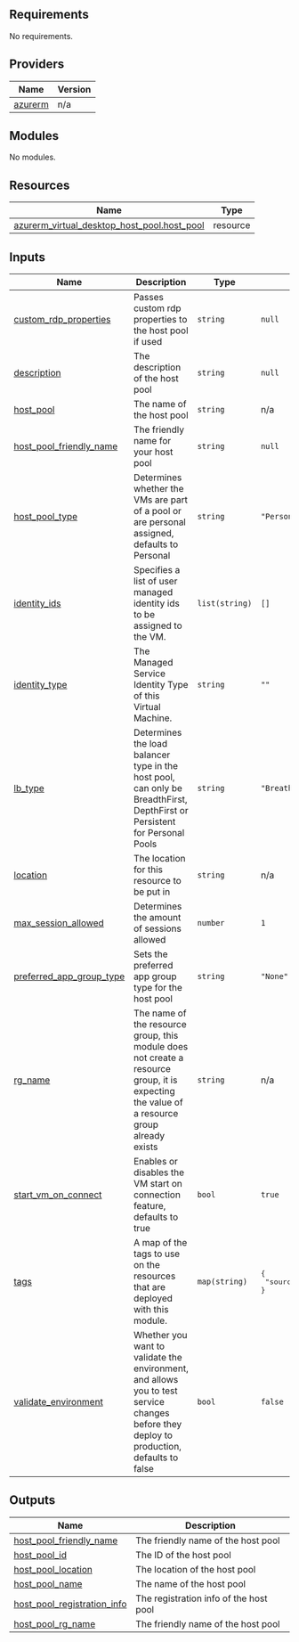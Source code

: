 ## Requirements

No requirements.

## Providers

| Name | Version |
|------|---------|
| <a name="provider_azurerm"></a> [azurerm](#provider\_azurerm) | n/a |

## Modules

No modules.

## Resources

| Name | Type |
|------|------|
| [azurerm_virtual_desktop_host_pool.host_pool](https://registry.terraform.io/providers/hashicorp/azurerm/latest/docs/resources/virtual_desktop_host_pool) | resource |

## Inputs

| Name | Description | Type | Default | Required |
|------|-------------|------|---------|:--------:|
| <a name="input_custom_rdp_properties"></a> [custom\_rdp\_properties](#input\_custom\_rdp\_properties) | Passes custom rdp properties to the host pool if used | `string` | `null` | no |
| <a name="input_description"></a> [description](#input\_description) | The description of the host pool | `string` | `null` | no |
| <a name="input_host_pool"></a> [host\_pool](#input\_host\_pool) | The name of the host pool | `string` | n/a | yes |
| <a name="input_host_pool_friendly_name"></a> [host\_pool\_friendly\_name](#input\_host\_pool\_friendly\_name) | The friendly name for your host pool | `string` | `null` | no |
| <a name="input_host_pool_type"></a> [host\_pool\_type](#input\_host\_pool\_type) | Determines whether the VMs are part of a pool or are personal assigned, defaults to Personal | `string` | `"Personal"` | no |
| <a name="input_identity_ids"></a> [identity\_ids](#input\_identity\_ids) | Specifies a list of user managed identity ids to be assigned to the VM. | `list(string)` | `[]` | no |
| <a name="input_identity_type"></a> [identity\_type](#input\_identity\_type) | The Managed Service Identity Type of this Virtual Machine. | `string` | `""` | no |
| <a name="input_lb_type"></a> [lb\_type](#input\_lb\_type) | Determines the load balancer type in the host pool, can only be BreadthFirst, DepthFirst or Persistent for Personal Pools | `string` | `"BreathFirst"` | no |
| <a name="input_location"></a> [location](#input\_location) | The location for this resource to be put in | `string` | n/a | yes |
| <a name="input_max_session_allowed"></a> [max\_session\_allowed](#input\_max\_session\_allowed) | Determines the amount of sessions allowed | `number` | `1` | no |
| <a name="input_preferred_app_group_type"></a> [preferred\_app\_group\_type](#input\_preferred\_app\_group\_type) | Sets the preferred app group type for the host pool | `string` | `"None"` | no |
| <a name="input_rg_name"></a> [rg\_name](#input\_rg\_name) | The name of the resource group, this module does not create a resource group, it is expecting the value of a resource group already exists | `string` | n/a | yes |
| <a name="input_start_vm_on_connect"></a> [start\_vm\_on\_connect](#input\_start\_vm\_on\_connect) | Enables or disables the VM start on connection feature, defaults to true | `bool` | `true` | no |
| <a name="input_tags"></a> [tags](#input\_tags) | A map of the tags to use on the resources that are deployed with this module. | `map(string)` | <pre>{<br>  "source": "terraform"<br>}</pre> | no |
| <a name="input_validate_environment"></a> [validate\_environment](#input\_validate\_environment) | Whether you want to validate the environment, and allows you to test service changes before they deploy to production, defaults to false | `bool` | `false` | no |

## Outputs

| Name | Description |
|------|-------------|
| <a name="output_host_pool_friendly_name"></a> [host\_pool\_friendly\_name](#output\_host\_pool\_friendly\_name) | The friendly name of the host pool |
| <a name="output_host_pool_id"></a> [host\_pool\_id](#output\_host\_pool\_id) | The ID of the host pool |
| <a name="output_host_pool_location"></a> [host\_pool\_location](#output\_host\_pool\_location) | The location of the host pool |
| <a name="output_host_pool_name"></a> [host\_pool\_name](#output\_host\_pool\_name) | The name of the host pool |
| <a name="output_host_pool_registration_info"></a> [host\_pool\_registration\_info](#output\_host\_pool\_registration\_info) | The registration info of the host pool |
| <a name="output_host_pool_rg_name"></a> [host\_pool\_rg\_name](#output\_host\_pool\_rg\_name) | The friendly name of the host pool |
